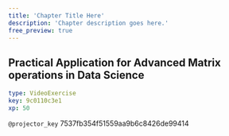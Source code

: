 ```yaml
---
title: 'Chapter Title Here'
description: 'Chapter description goes here.'
free_preview: true
---
```


## Practical Application for Advanced Matrix operations in Data Science

```yaml
type: VideoExercise
key: 9c0110c3e1
xp: 50
```

`@projector_key`
7537fb354f51559aa9b6c8426de99414
